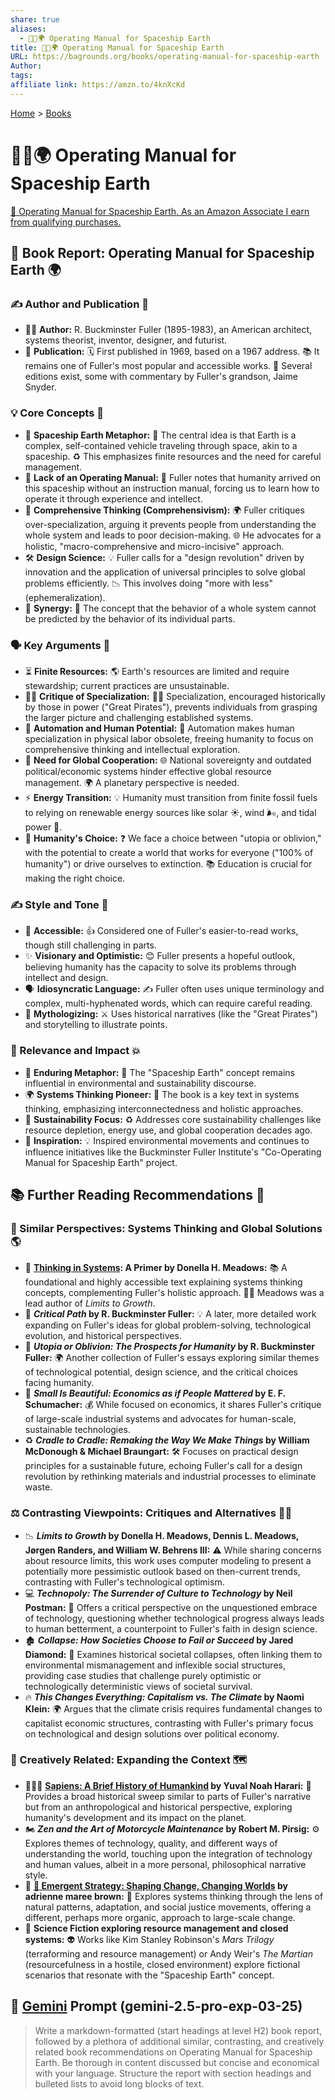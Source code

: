 ```yaml
---
share: true
aliases:
  - 📗🚀🌍 Operating Manual for Spaceship Earth
title: 📗🚀🌍 Operating Manual for Spaceship Earth
URL: https://bagrounds.org/books/operating-manual-for-spaceship-earth
Author: 
tags: 
affiliate link: https://amzn.to/4knXcKd
---
```

[Home](../index.md) > [Books](./index.md)  
# 📗🚀🌍 Operating Manual for Spaceship Earth  
[🛒 Operating Manual for Spaceship Earth. As an Amazon Associate I earn from qualifying purchases.](https://amzn.to/4knXcKd)  
  
## 📖 Book Report: Operating Manual for Spaceship Earth 🌍  
  
### ✍️ Author and Publication 📅  
* 🧑‍💼 **Author:** R. Buckminster Fuller (1895-1983), an American architect, systems theorist, inventor, designer, and futurist.  
* 📅 **Publication:** 🗓️ First published in 1969, based on a 1967 address. 📚 It remains one of Fuller's most popular and accessible works. 📝 Several editions exist, some with commentary by Fuller's grandson, Jaime Snyder.  
  
### 💡 Core Concepts 🔑  
* 🚀 **Spaceship Earth Metaphor:** 🌌 The central idea is that Earth is a complex, self-contained vehicle traveling through space, akin to a spaceship. ♻️ This emphasizes finite resources and the need for careful management.  
* 🚫 **Lack of an Operating Manual:** 📜 Fuller notes that humanity arrived on this spaceship without an instruction manual, forcing us to learn how to operate it through experience and intellect.  
* 🧠 **Comprehensive Thinking (Comprehensivism):** 🌍 Fuller critiques over-specialization, arguing it prevents people from understanding the whole system and leads to poor decision-making. 🌐 He advocates for a holistic, "macro-comprehensive and micro-incisive" approach.  
* 🛠️ **Design Science:** 💡 Fuller calls for a "design revolution" driven by innovation and the application of universal principles to solve global problems efficiently. 📉 This involves doing "more with less" (ephemeralization).  
* 🤝 **Synergy:** 🧩 The concept that the behavior of a whole system cannot be predicted by the behavior of its individual parts.  
  
### 🗣️ Key Arguments 💬  
* ⏳ **Finite Resources:** 🌎 Earth's resources are limited and require stewardship; current practices are unsustainable.  
* 👨‍💻 **Critique of Specialization:** 🧑‍💼 Specialization, encouraged historically by those in power ("Great Pirates"), prevents individuals from grasping the larger picture and challenging established systems.  
* 🤖 **Automation and Human Potential:** 💪 Automation makes human specialization in physical labor obsolete, freeing humanity to focus on comprehensive thinking and intellectual exploration.  
* 🤝 **Need for Global Cooperation:** 🌐 National sovereignty and outdated political/economic systems hinder effective global resource management. 🌍 A planetary perspective is needed.  
* ⚡ **Energy Transition:** 💡 Humanity must transition from finite fossil fuels to relying on renewable energy sources like solar ☀️, wind 🌬️, and tidal power 🌊.  
* 🤔 **Humanity's Choice:** ❓ We face a choice between "utopia or oblivion," with the potential to create a world that works for everyone ("100% of humanity") or drive ourselves to extinction. 📚 Education is crucial for making the right choice.  
  
### ✍️ Style and Tone 🎵  
* 📖 **Accessible:** 👍 Considered one of Fuller's easier-to-read works, though still challenging in parts.  
* ✨ **Visionary and Optimistic:** 😊 Fuller presents a hopeful outlook, believing humanity has the capacity to solve its problems through intellect and design.  
* 🗣️ **Idiosyncratic Language:** ✍️ Fuller often uses unique terminology and complex, multi-hyphenated words, which can require careful reading.  
* 📜 **Mythologizing:** ⚔️ Uses historical narratives (like the "Great Pirates") and storytelling to illustrate points.  
  
### 🎯 Relevance and Impact 💥  
* 🌌 **Enduring Metaphor:** 🚀 The "Spaceship Earth" concept remains influential in environmental and sustainability discourse.  
* 🌍 **Systems Thinking Pioneer:** 🧠 The book is a key text in systems thinking, emphasizing interconnectedness and holistic approaches.  
* 🌱 **Sustainability Focus:** ♻️ Addresses core sustainability challenges like resource depletion, energy use, and global cooperation decades ago.  
* 🌟 **Inspiration:** 💡 Inspired environmental movements and continues to influence initiatives like the Buckminster Fuller Institute's "Co-Operating Manual for Spaceship Earth" project.  
  
## 📚 Further Reading Recommendations 📖  
  
### 🤝 Similar Perspectives: Systems Thinking and Global Solutions 🌎  
* 🧠 **[Thinking in Systems](./thinking-in-systems.md): A Primer by Donella H. Meadows:** 📚 A foundational and highly accessible text explaining systems thinking concepts, complementing Fuller's holistic approach. 👩‍🔬 Meadows was a lead author of *Limits to Growth*.  
* 🔑 **_Critical Path_ by R. Buckminster Fuller:** 💡 A later, more detailed work expanding on Fuller's ideas for global problem-solving, technological evolution, and historical perspectives.  
* 🤔 **_Utopia or Oblivion: The Prospects for Humanity_ by R. Buckminster Fuller:** 🌍 Another collection of Fuller's essays exploring similar themes of technological potential, design science, and the critical choices facing humanity.  
* 🌱 **_Small Is Beautiful: Economics as if People Mattered_ by E. F. Schumacher:** 💰 While focused on economics, it shares Fuller's critique of large-scale industrial systems and advocates for human-scale, sustainable technologies.  
* ♻️ **_Cradle to Cradle: Remaking the Way We Make Things_ by William McDonough & Michael Braungart:** 🛠️ Focuses on practical design principles for a sustainable future, echoing Fuller's call for a design revolution by rethinking materials and industrial processes to eliminate waste.  
  
### ⚖️ Contrasting Viewpoints: Critiques and Alternatives 🙅‍♀️  
* 📉 **_Limits to Growth_ by Donella H. Meadows, Dennis L. Meadows, Jørgen Randers, and William W. Behrens III:** ⚠️ While sharing concerns about resource limits, this work uses computer modeling to present a potentially more pessimistic outlook based on then-current trends, contrasting with Fuller's technological optimism.  
* 💻 **_Technopoly: The Surrender of Culture to Technology_ by Neil Postman:** 🤔 Offers a critical perspective on the unquestioned embrace of technology, questioning whether technological progress always leads to human betterment, a counterpoint to Fuller's faith in design science.  
* 🏚️ **_Collapse: How Societies Choose to Fail or Succeed_ by Jared Diamond:** 📜 Examines historical societal collapses, often linking them to environmental mismanagement and inflexible social structures, providing case studies that challenge purely optimistic or technologically deterministic views of societal survival.  
* 🔥 **_This Changes Everything: Capitalism vs. The Climate_ by Naomi Klein:** 🌍 Argues that the climate crisis requires fundamental changes to capitalist economic structures, contrasting with Fuller's primary focus on technological and design solutions over political economy.  
  
### 🎨 Creatively Related: Expanding the Context 🗺️  
* 🧑‍🤝‍🧑 **[Sapiens: A Brief History of Humankind](./sapiens-a-brief-history-of-humankind.md) by Yuval Noah Harari:** 📜 Provides a broad historical sweep similar to parts of Fuller's narrative but from an anthropological and historical perspective, exploring humanity's development and its impact on the planet.  
* 🏍️ **_Zen and the Art of Motorcycle Maintenance_ by Robert M. Pirsig:** ⚙️ Explores themes of technology, quality, and different ways of understanding the world, touching upon the integration of technology and human values, albeit in a more personal, philosophical narrative style.  
* 🌱 **[🦋 Emergent Strategy: Shaping Change, Changing Worlds](./emergent-strategy.md) by adrienne maree brown:** 🤝 Explores systems thinking through the lens of natural patterns, adaptation, and social justice movements, offering a different, perhaps more organic, approach to large-scale change.  
* 🚀 **Science Fiction exploring resource management and closed systems:** 👽 Works like Kim Stanley Robinson's *Mars Trilogy* (terraforming and resource management) or Andy Weir's *The Martian* (resourcefulness in a hostile, closed environment) explore fictional scenarios that resonate with the "Spaceship Earth" concept.  
  
## 💬 [Gemini](../software/gemini.md) Prompt (gemini-2.5-pro-exp-03-25)  
> Write a markdown-formatted (start headings at level H2) book report, followed by a plethora of additional similar, contrasting, and creatively related book recommendations on Operating Manual for Spaceship Earth. Be thorough in content discussed but concise and economical with your language. Structure the report with section headings and bulleted lists to avoid long blocks of text.